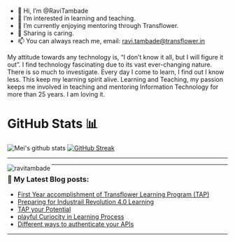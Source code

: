 - 👋 Hi, I’m @RaviTambade
- 👀 I’m interested in learning and teaching.
- 🌱 I’m currently enjoying mentoring through Transflower.
- 💞️ Sharing is caring.
- 📫 You can always reach me, email: ravi.tambade@transflower.in

My attitude towards any technology is, “I don’t know it all, but I will figure it out”. I find technology fascinating due to its vast ever-changing nature. 
There is so much to investigate. Every day I come to learn, I find out I know less. This keep my learning spirit alive.
Learning and Teaching, my passion keeps me involved in teaching and mentoring Information Technology for more than 25 years. I am loving it.

<h1>GitHub Stats 📊</h1>
 
![Mei's github stats](https://github-readme-stats.vercel.app/api?username=ravitambade&show_icons=true&theme=dracula) 
[![GitHub Streak](https://github-readme-streak-stats.herokuapp.com/?user=ravitambade&theme=dracula)](https://git.io/streak-stats)  

<hr>
</p><p>
 <img align="left" src="https://github-readme-stats.vercel.app/api/top-langs/?username=ravitambade&layout=compact&hide=html" alt="ravitambade" /></p>


---

### 📕 My Latest Blog posts:
<!-- BLOG-POST-LIST:START -->
- [First Year accomplishment of Transflower Learning Program (TAP)](https://ravitambade.wordpress.com/2022/04/02/first-year-accomplishment-of-transflower-learning-program-tap-on-gudhi-padwa-at-transflower/)
- [Preparing for Industrail Revolution 4.0 Learning](https://ravitambade.wordpress.com/2021/04/08/preparing-for-industrial-revolution-4-0-learning/)
- [TAP your Potential](https://ravitambade.wordpress.com/2021/04/04/tap-your-potential-2/)
- [playful Curiocity in Learning Process](https://ravitambade.wordpress.com/2021/03/05/playful-curiosity-in-learning-process/)
- [Different ways to authenticate your APIs](https://apoorvtyagi.tech/different-ways-to-authenticate-your-apis)
<!-- BLOG-POST-LIST:END -->
---
